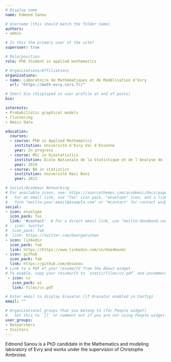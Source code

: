 ```yaml
---
# Display name
name: Edmond Sanou

# Username (this should match the folder name)
authors:
- admin

# Is this the primary user of the site?
superuser: true

# Role/position
role: PhD Student in applied mathematics

# Organizations/Affiliations
organizations:
- name: Laboratoire de Mathématiques et de Modélisation d'Evry
  url: "https://math-evry.cnrs.fr/"

# Short bio (displayed in user profile at end of posts)
bio: 

interests:
- Probabilistic graphical models
- Clustering
- Omics data

education:
  courses:
  - course: PhD in Applied Mathematics
    institution: Université d'Evry Val d'Essonne
    year: In progress
  - course: MSc in biostatistics
    institution: Ecole Nationale de la Statistique et de l'Analyse de l'Information
    year: 2019
  - course: BA in statistics
    institution: Université Nazi Boni
    year: 2013

# Social/Academic Networking
# For available icons, see: https://sourcethemes.com/academic/docs/page-builder/#icons
#   For an email link, use "fas" icon pack, "envelope" icon, and a link in the
#   form "mailto:your-email@example.com" or "#contact" for contact widget.
social:
- icon: envelope
  icon_pack: fas
  link: '#contact'  # For a direct email link, use "mailto:doedmond.sanou@univ-evry.fr".
# - icon: twitter
#  icon_pack: fab
#  link: https://twitter.com/GeorgeCushen
- icon: linkedin
  icon_pack: fab
  link: https://https://www.linkedin.com/in/doedmond/
- icon: github
  icon_pack: fab
  link: https://github.com/desanou
# Link to a PDF of your resume/CV from the About widget.
# To enable, copy your resume/CV to `static/files/cv.pdf` and uncomment the lines below.
 - icon: cv
   icon_pack: ai
   link: files/cv.pdf

# Enter email to display Gravatar (if Gravatar enabled in Config)
email: ""

# Organizational groups that you belong to (for People widget)
#   Set this to `[]` or comment out if you are not using People widget.
user_groups:
- Researchers
- Visitors
---
```


Edmond Sanou is a PhD candidate in the Mathematics and modeling laboratory of Evry and works under the supervision of Christophe Ambroise. 
